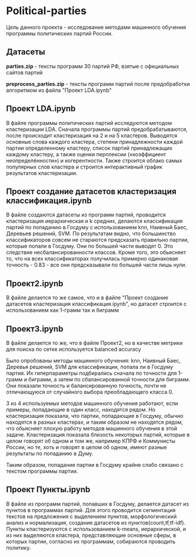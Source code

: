 # Political-parties

Цель данного проекта - исследование методами машинного обучения программы политических партий России.

## Датасеты

**parties.zip** - тексты программ 30 партий РФ, взятые с официальных сайтов партий 

**preprocess_parties.zip** - тексты программ партий после предобработки алгоритмом из файла "Проект LDA.ipynb"

## Проект LDA.ipynb

В файле программы политических партий исследуются методом кластеризации LDA. Сначала программы партий предобрабатываются, после происходит кластеризация на 2 и на 5 кластеров. Выводятся основные слова каждого кластера, степени принадлежности каждой партии определенному кластеру, список партий принадлежащих каждому кластеру, а также оценки перплексии («коэффициент неопределённости») и когерентности. Также строится облако самых популярных слов кластера и строится интерактивный график результатов кластеризации.

## Проект создание датасетов кластеризация классификация.ipynb

В файле создаются датасеты из программ партий, проводится кластеризация иерархическая и k средних, делаются классификация партий по попаданию в Госдуму с использованием knn, Наивный Баес, Деревьев решений, SVM. По результатам видно, что большинство классификаторов совсем не стараются предсказать правильно партии, которые попали в Госдуму. Они по большей части выводят 0. Это следствие несбалансированности классов. Кроме того, это обьясняет то, что на всех классификаторах получилась примерно одинаковая точность - 0.83 - все они предсказывали по большей части лишь нули.

## Проект2.ipynb

В файле делается то же самое, что и в файле "Проект создание датасетов кластеризация классификация.ipynb", но датасет строится с использованием как 1-грамм так и биграмм

## Проект3.ipynb

В файле делается то же, что в файле Проект2, но в качестве метрики для поиска по сетке используется balanced accuracy

Было опробованы методы машинного обучения: knn, Наивный Баес, Деревья решений, SVM для классификации, попала ли в Госдуму партия. Их гиперпараметры подбирались сначала по точности для 1-грамм и биграмм, а затем по сбалансированной точности для биграмм. Они показали точность и балансированную точность, почти не отличающуюся от случайного выбора преобладающего класса 0.

3 из 4 используемых методов машинного обучения работают, если примеры, попадающие в один класс, находятся рядом. Но кластеризация показала, что партии, попадающие в Госдуму, обычно находятся в разных кластерах, и таким образом не находятся рядом, что обьясняет плохую работу методов машинного обучения в этой задаче. Кластеризация показала близость некоторых партий, которые в целом говорят об одном и том же, например КПРФ и Коммунисты России, но те, хоть и говорят в целом об одном, имеют разные результаты по попаданию в Думу.

Таким образом, попадание партии в Госдуму крайне слабо связано с текстом программы партии.

## Проект Пункты.ipynb

В файле из программ партий, попавших в Госдуму, делается датасет из пунктов в программах партий. Для этого проводится сегментация текстов на предложения с выделением пунктов, морфологический анализ и нормализация, создание датасетов из пунктов(count,tf,tf-idf). Пункты кластеризуются с использованием k-means, иерархической, и из них выделяются кластера, представляющие основные сферы, в которых партии, согласно их программам, собираются проводить политику.

